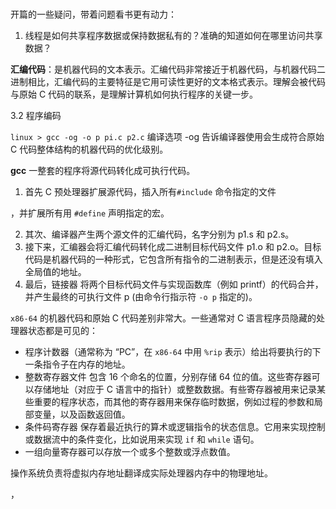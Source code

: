 # 

开篇的一些疑问，带着问题看书更有动力：

1. 线程是如何共享程序数据或保持数据私有的？准确的知道如何在哪里访问共享数据？

**汇编代码**：是机器代码的文本表示。汇编代码非常接近于机器代码，与机器代码二进制相比，汇编代码的主要特征是它用可读性更好的文本格式表示。理解会被代码与原始 C 代码的联系，是理解计算机如何执行程序的关键一步。

3.2 程序编码

`linux > gcc -og -o p pi.c p2.c` 编译选项 -og 告诉编译器使用会生成符合原始 C 代码整体结构的机器代码的优化级别。

**gcc** 一整套的程序将源代码转化成可执行代码。

1. 首先 C 预处理器扩展源代码，插入所有`#include` 命令指定的文件

，并扩展所有用 `#define` 声明指定的宏。

2. 其次、编译器产生两个源文件的汇编代码，名字分别为 p1.s 和 p2.s。
3. 接下来，汇编器会将汇编代码转化成二进制目标代码文件 p1.o 和 p2.o。目标代码是机器代码的一种形式，它包含所有指令的二进制表示，但是还没有填入全局值的地址。
4. 最后，链接器 将两个目标代码文件与实现函数库（例如 printf）的代码合并，并产生最终的可执行文件 p (由命令行指示符 `-o p` 指定的)。

`x86-64` 的机器代码和原始 C 代码差别非常大。一些通常对 C 语言程序员隐藏的处理器状态都是可见的：

* 程序计数器（通常称为 “PC”，在 `x86-64` 中用 `%rip` 表示）给出将要执行的下一条指令子在内存的地址。
* 整数寄存器文件 包含 16 个命名的位置，分别存储 64 位的值。这些寄存器可以存储地址（对应于 C 语言中的指针）或整数数据。有些寄存器被用来记录某些重要的程序状态，而其他的寄存器用来保存临时数据，例如过程的参数和局部变量，以及函数返回值。
* 条件码寄存器 保存着最近执行的算术或逻辑指令的状态信息。它用来实现控制或数据流中的条件变化，比如说用来实现 `if` 和 `while` 语句。
* 一组向量寄存器可以存放一个或多个整数或浮点数值。

操作系统负责将虚拟内存地址翻译成实际处理器内存中的物理地址。

，
